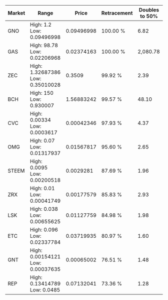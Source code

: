 | Market | Range | Price| Retracement | Doubles to 50% |
| --- | --- | --- | --- | --- |
| GNO | High: 1.2<br />Low: 0.09496998 | 0.09496998 | 100.00 % | 6.82 |
| GAS | High: 98.78<br />Low: 0.02206968 | 0.02374163 | 100.00 % | 2,080.78 |
| ZEC | High: 1.32687386<br />Low: 0.35010028 | 0.3509 | 99.92 % | 2.39 |
| BCH | High: 150<br />Low: 0.930007 | 1.56883242 | 99.57 % | 48.10 |
| CVC | High: 0.00334<br />Low: 0.0003617 | 0.00042346 | 97.93 % | 4.37 |
| OMG | High: 0.07<br />Low: 0.01317937 | 0.01567817 | 95.60 % | 2.65 |
| STEEM | High: 0.0095<br />Low: 0.00200518 | 0.0029281 | 87.69 % | 1.96 |
| ZRX | High: 0.01<br />Low: 0.00041749 | 0.00177579 | 85.83 % | 2.93 |
| LSK | High: 0.038<br />Low: 0.00655625 | 0.01127759 | 84.98 % | 1.98 |
| ETC | High: 0.096<br />Low: 0.02337784 | 0.03719935 | 80.97 % | 1.60 |
| GNT | High: 0.00154121<br />Low: 0.00037635 | 0.00065002 | 76.51 % | 1.48 |
| REP | High: 0.13414789<br />Low: 0.0485 | 0.07132041 | 73.36 % | 1.28 |
